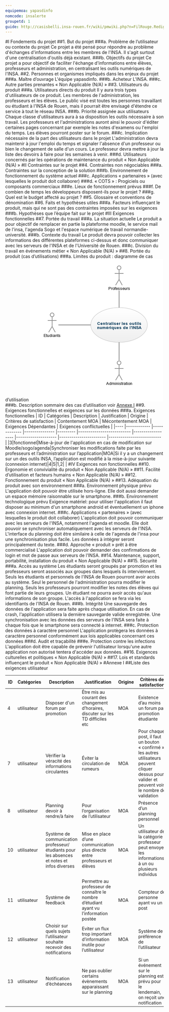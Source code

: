 ```yaml
---
equipemoa: yapasdinfo
nomcode: insalerte
groupetd: 1
guide: http://casisbelli.insa-rouen.fr/wiki/pmwiki.php?n=FilRouge.RedigerCdc
---
```


#I	Fondements du projet
##1. But du projet
###a. Problème de l’utilisateur ou contexte du projet 
Ce projet a été pensé pour répondre au problème d'échanges d'informations entre les membres de l'INSA. Il s'agit surtout d'une centralisation d'outils déjà existant.
###b. Objectifs du projet
Ce projet a pour objectif de faciliter l'échange d'informations entre élèves, professeurs et administration, en centralisant les outils numériques de l'INSA.
##2. Personnes et organismes impliqués dans les enjeux du projet 
###a. Maître d’ouvrage
L'équipe yapasdinfo.
###b. Acheteur
L'INSA.
###c. Autre parties prenantes
« Non Applicable (N/A) »
##3. Utilisateurs du produit
###a.	Utilisateurs directs du produit
Il y aura trois types d'utilisateurs de ce produit. Les membres de l'administration, les professeurs et les élèves.
Le public visé est toutes les personnes travaillant ou étudiant à l'INSA de Rouen, mais il pourrait être envisagé d'étendre ce service à tout le réseau INSA.
###b. Priorité assignée aux utilisateurs
Chaque classe d'utilisateurs aura à sa disposition les outils nécessaire à son travail. Les professeurs et l'administrations auront ainsi le pouvoir d'éditer certaines pages concernant par exemple les notes d'examens ou l'emploi du temps. Les élèves pourront poster sur le forum.
###c. Implication nécessaire de la part des utilisateurs dans le projet
L'administration devra maintenir à jour l'emploi du temps et signaler l'absence d'un professeur ou bien le changement de salle d'un cours.
Le professeur devra mettre à jour la liste des devoirs à faire pour les semaines à venir.
###d. Utilisateurs concernés par les opérations de maintenance du produit
« Non Applicable (N/A) »
#II	Contraintes sur le projet 
##4. Contraintes non négociables
###a. Contraintes sur la conception de la solution
###b. Environnement de fonctionnement du système actuel
###c. Applications « partenaires » (avec lesquelles le produit doit collaborer)
###d. « COTS » : Progiciels ou composants commerciaux
###e. Lieux de fonctionnement prévus
###f. De combien de temps les développeurs disposent-ils pour le projet ?
###g. Quel est le budget affecté au projet ?
##5. Glossaire et conventions de dénomination
##6. Faits et hypothèses utiles
###a. Facteurs influençant le produit, mais qui ne sont pas des contraintes imposées sur les exigences
###b. Hypothèses que l’équipe fait sur le projet 
#III	Exigences fonctionnelles
##7. Portée du travail 
###a. La situation actuelle
Le produit a pour objectif de remplacer en partie la plateforme moodle, le service mail de l'insa, l'agenda Sogo et l'espace numérique de travail normandie-université.
###b. Contexte du travail
Le produit devra pouvoir collecter les informations des différentes plateformes ci-dessus et donc communiquer avec les serveurs de l'INSA et de l'Université de Rouen.
###c. Division du travail en événements métier
« Non Applicable (N/A) »
##8. Portée du produit (cas d’utilisations)
###a. Limites du produit : diagramme de cas d’utilisation
![Diagramme aux limites](dgm_aux_limites.png)
###b. Description sommaire des cas d’utilisation
voir [Annexe I](#annexe-i)
##9. Exigences fonctionnelles et exigences sur les données
###a. Exigences fonctionnelles
| ID 	| Catégories 	| Description 	| Justification 	| Origine 	| Critères de satisfaction 	| Contentement MOA 	| Mécontentement MOA 	| Exigences Dépendantes 	| Exigences conflictuelles 	|
|----	|------------	|-------------	|---------------	|---------	|--------------------------	|------------------	|--------------------	|-----------------------	|--------------------------	|
|3|fonctionnel|Mise-à-jour de l'application en cas de modification sur Moodle/sogo/agenda|Synchroniser les modifications faite par les professeurs et l’administration sur l’application|MOA|Si il y a un changement sur un des outils INSA, l’application est modifié à la mise-à-jour suivante (connexion internet)|4|5|1,2| |
#IV	Exigences non fonctionnelles
##10. Ergonomie et convivialité du produit
« Non Applicable (N/A) »
##11. Facilité d’utilisation et facteurs humains 
« Non Applicable (N/A) »
##12. Fonctionnement du produit
« Non Applicable (N/A) »
##13. Adéquation du produit avec son environnement
###a. Environnement physique prévu
  L'application doit pouvoir être utilisée hors-ligne.
  Elle doit aussi demander un espace mémoire raisonnable sur le smartphone.
###b. Environnement technologique prévu
  Exigence matériel: pour utiliser l'application il faut disposer au minimum d'un smartphone android et éventuellement un iphone avec connexion internet.
###c. Applications « partenaires » (avec lesquelles le produit doit collaborer) 
  L'application doit pouvoir communiquer avec les serveurs de l'INSA, notamment l'agenda et moodle.
  Elle doit pouvoir se synchroniser automatiquement avec les serveurs de l'INSA.
  L'interface du planning doit être similaire à celle de l'agenda de l'insa pour une synchronisation plus facile.
  Les données à intégrer seront principalement du texte.
###d. Approche « produit » prêt à être commercialisé
  L'application doit pouvoir demander des confirmations de login et mot de passe aux serveurs de l'INSA.
##14. Maintenance, support, portabilité, installation du produit
« Non Applicable (N/A) »
##15. Sécurité
###a. Accès au système
  Les étudiants seront groupés par promotion et les professeurs seront associés aux groupes dans lesquels ils interviennent.
  Seuls les étudiants et personnels de l'INSA de Rouen pourront avoir accès au système.
  Seul le personnel de l'administration pourra modifier le planning.
  Seuls les professeurs pourront modifier les notes des élèves qui font partie de leurs groupes.
  Un étudiant ne pourra avoir accès qu'aux informations de son groupe.
  L'accès à l'application se fera via les identifiants de l'INSA de Rouen.
###b. Intégrité
  Une sauvegarde des données de l'application sera faite après chaque utilisation.
  En cas de crash, l'application utilisera la dernière sauvegarde valide enregistrée.
  Une synchronisation avec les données des serveurs de l'INSA sera faite à chaque fois que le smartphone sera connecté à internet.
###c. Protection des données à caractère personnel
 L'application protègera les données à caractère personnel conformément aux lois applicables concernant ces données
###d. Audit et traçabilité
###e. Protection contre les infections
  L'application doit être capable de prévenir l'utilisateur lorsqu'une autre application non autorisé tentera d'accéder aux données.
##16. Exigences culturelles et politiques 
« Non Applicable (N/A) »
##17. Lois et standards influençant le produit
« Non Applicable (N/A) »
#Annexe I
##Liste des exigences utilisateur


| ID 	| Catégories 	| Description 	| Justification 	| Origine 	| Critères de satisfaction 	| Contentement MOA 	| Mécontentement MOA 	| Exigences Dépendantes 	| Exigences conflictuelles 	|
|----	|------------	|-------------	|---------------	|---------	|--------------------------	|------------------	|--------------------	|-----------------------	|--------------------------	|
|4|utilisateur|Disposer d'un forum par promotion|Être mis au courant des changement d’horaires, discuter sur les TD difficiles etc|MOA|Existence d’au moins un forum par promotion étudiante|4|3|||
|7|utilisateur|Vérifier la véracité des informations circulantes|Éviter la circulation de rumeurs|MOA|Pour chaque post, il faut un bouton « confirmé », les autres utilisateurs peuvent cliquer dessus pour valider et peuvent voir le nombre de validation|4|1|||
|8|utilisateur|Planning devoir à rendre/à faire|Pour l’organisation de l’utilisateur|MOA|Présence d’un planning personnel |2|1|13||
|10|utilisateur|Système de communication professeur/étudiants pour les absences et notes et infos diverses|Mise en place d’une communication plus directe entre professeurs et élèves|MOA|Un utilisateur de la catégorie professeur peut envoyer les informations à un ou plusieurs individus|3|4|||
|11|utilisateur|Système de feedback|Permettre au professeur de connaître le nombre d’étudiant ayant vu l’information postée|MOA|Compteur de personne ayant vu un post|4|1|||
|12|utilisateur|Choisir sur quels sujets l’utilisateur souhaite recevoir des notifications|Eviter un flux trop important d’information inutile pour l’utilisateur|MOA|Système de préférence de l’utilisateur|5|3|||
|13|utilisateur|Notification d’échéances|Ne pas oublier certains évènements apparaissant sur le planning|MOA|Si un événement sur le planning est prévu pour le lendemain, on reçoit une notification|2|1|||

